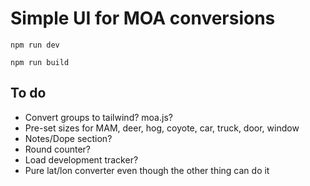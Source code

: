 # Simple UI for MOA conversions

`npm run dev`

`npm run build`

## To do

- Convert groups to tailwind? moa.js?
- Pre-set sizes for MAM, deer, hog, coyote, car, truck, door, window
- Notes/Dope section?
- Round counter?
- Load development tracker?
- Pure lat/lon converter even though the other thing can do it